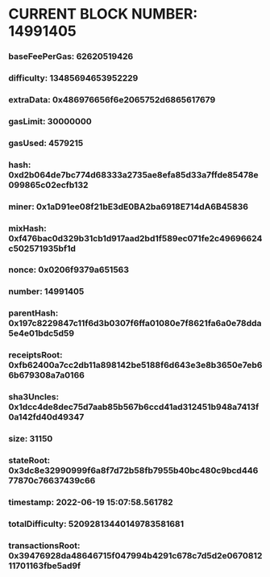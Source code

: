 # CURRENT BLOCK NUMBER: 14991405

### baseFeePerGas: 62620519426
### difficulty: 13485694653952229
### extraData: 0x486976656f6e2065752d6865617679
### gasLimit: 30000000
### gasUsed: 4579215
### hash: 0xd2b064de7bc774d68333a2735ae8efa85d33a7ffde85478e099865c02ecfb132
### miner: 0x1aD91ee08f21bE3dE0BA2ba6918E714dA6B45836
### mixHash: 0xf476bac0d329b31cb1d917aad2bd1f589ec071fe2c49696624c502571935bf1d
### nonce: 0x0206f9379a651563
### number: 14991405
### parentHash: 0x197c8229847c11f6d3b0307f6ffa01080e7f8621fa6a0e78dda5e4e01bdc5d59
### receiptsRoot: 0xfb62400a7cc2db11a898142be5188f6d643e3e8b3650e7eb66b679308a7a0166
### sha3Uncles: 0x1dcc4de8dec75d7aab85b567b6ccd41ad312451b948a7413f0a142fd40d49347
### size: 31150
### stateRoot: 0x3dc8e32990999f6a8f7d72b58fb7955b40bc480c9bcd44677870c76637439c66
### timestamp: 2022-06-19 15:07:58.561782
### totalDifficulty: 52092813440149783581681
### transactionsRoot: 0x39476928da48646715f047994b4291c678c7d5d2e067081211701163fbe5ad9f
